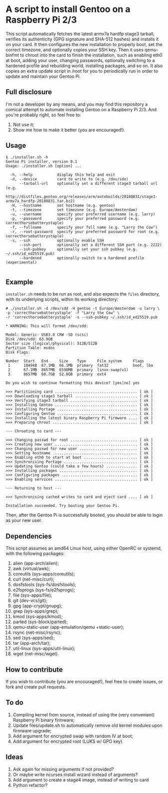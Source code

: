 # A script to install Gentoo on a Raspberry Pi 2/3
This script automatically fetches the latest armv7a hardfp stage3 tarball, verifies its authenticity (GPG signature and SHA-512 hashes) and installs it on your card. It then configures the new installation to properly boot, set the correct timezone, and optionally copies your SSH key. Then it uses qemu-binfmt to chroot into the card to finish the installation, such as enabling eth0 at boot, adding your user, changing passwords, optionally switching to a hardened profile and rebuilding world, installing packages, and so on. It also copies an extra update script in /root for you to periodically run in order to update and maintain your Gentoo Pi.

## Full disclosure
I'm not a developer by any means, and you may find this repository a comical attempt to automate installing Gentoo on a Raspberry Pi 2/3. And you're probably right, so feel free to:

1. Not use it;
2. Show me how to make it better (you are encouraged!).

## Usage
```
$ ./installer.sh -h
Gentoo Pi installer, version 0.1
Usage: ./installer.sh [option] ...

  -h, --help           display this help and exit
  -d, --device         card to write to (e.g. /dev/sde)
      --tarball-url    optionally set a different stage3 tarball url (e.g. 
                       http://distfiles.gentoo.org/releases/arm/autobuilds/20180831/stage3-armv7a_hardfp-20180831.tar.bz2)
  -H, --hostname       set hostname (e.g. gentoo)
  -t, --timezone       set timezone (e.g. Europe/Amsterdam)
  -u, --username       specify your preferred username (e.g. larry)
  -p, --password       specify your preferred password (e.g. correcthorsebatterystaple)
  -f, --fullname       specify your full name (e.g. "Larry the Cow")
  -r, --root-password  specify your preferred password for root (e.g. correcthorsebatterystaple)
  -s, --ssh            optionally enable SSH
      --ssh-port       optionally set a different SSH port (e.g. 2222)
      --ssh-pubkey     optionally set your ssh pubkey (e.g. ~/.ssh/id_ed25519.pub)
      --hardened       optionally switch to a hardened profile (experimental)


```

## Example
`installer.sh` needs to be run as root, and also expects the `files` directory, with its underlying scripts, within its working directory:

```
# ./installer.sh -d /dev/sdd -H gentoo -t Europe/Amsterdam -u larry \
-p 'correcthorsebatterystaple' -f "Larry the Cow" \
-r 'correcthorsebatterystaple' -s --ssh-pubkey ~/.ssh/id_ed25519.pub

* WARNING: This will format /dev/sdd:

Model: Generic- USB3.0 CRW -SD (scsi)
Disk /dev/sdd: 63.9GB
Sector size (logical/physical): 512B/512B
Partition Table: msdos
Disk Flags: 

Number  Start   End     Size    Type     File system     Flags
 1      1049kB  67.1MB  66.1MB  primary  fat32           boot, lba
 2      67.1MB  8657MB  8590MB  primary  linux-swap(v1)
 3      8657MB  60.7GB  52.0GB  primary  ext4

Do you wish to continue formatting this device? [yes|no] yes

>>> Partitioning card ..................................... [ ok ]
>>> Downloading stage3 tarball ............................ [ ok ]
>>> Verifying stage3 tarball .............................. [ ok ]
>>> Installing Gentoo ..................................... [ ok ]
>>> Installing Portage .................................... [ ok ]
>>> Configuring Gentoo .................................... [ ok ]
>>> Installing the latest binary Raspberry Pi firmware .... [ ok ]
>>> Preparing chroot ...................................... [ ok ]

--- Chrooting to card ---

>>> Changing passwd for root .............................. [ ok ]
>>> Creating new user ..................................... [ ok ]
>>> Changing passwd for new user .......................... [ ok ]
>>> Setting hostname ...................................... [ ok ]
>>> Enabling eth0 to start at boot ........................ [ ok ]
>>> Synchronising Portage ................................. [ ok ]
>>> Updating Gentoo (could take a few hours) .............. [ ok ]
>>> Installing packages ................................... [ ok ]
>>> Configuring packages .................................. [ ok ]
>>> Enabling services ..................................... [ ok ]

--- Returning to host ---

>>> Synchronising cached writes to card and eject card .... [ ok ]

Installation succeeded. Try booting your Gentoo Pi.
```

Then, after the Gentoo Pi is successfully booted, you should be able to login as your new user.

## Dependencies
This script assumes an amd64 Linux host, using either OpenRC or systemd, with the following packages:

1. alien (app-arch/alien);
2. awk (virtual/awk);
3. coreutils (sys-apps/coreutils);
4. curl (net-misc/curl);
5. dosfstools (sys-fs/dosfstools);
6. e2fsprogs (sys-fs/e2fsprogs);
7. file (sys-apps/file);
8. git (dev-vcs/git);
9. gpg (app-crypt/gnupg);
10. grep (sys-apps/grep);
11. kmod (sys-apps/kmod);
12. parted (sys-block/parted);
13. qemu-static-user (app-emulation/qemu +static-user);
14. rsync (net-misc/rsync);
15. sed (sys-apps/sed);
16. tar (app-arch/tar);
17. util-linux (sys-apps/util-linux);
18. wget (net-misc/wget).

## How to contribute
If you wish to contribute (you are encouraged!), feel free to create issues, or fork and create pull requests.

## To do
1. Compiling kernel from source, instead of using the (very convenient) Raspberry Pi binary firmware;
2. Update files/update.sh to automatically remove old kernel modules upon firmware upgrade;
3. Add argument for encrypted swap with random IV at boot;
4. Add argument for encrypted root (LUKS w/ GPG key).

## Ideas
1. Ask again for missing arguments if not provided?
2. Or maybe write ncurses install wizard instead of arguments?
3. Add argument to create a stage4 image, instead of writing to card
4. Python refactor?
